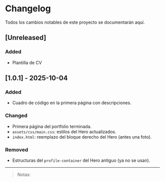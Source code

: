 # Changelog
Todos los cambios notables de este proyecto se documentarán aquí.

## [Unreleased]
### Added
- Plantilla de CV

## [1.0.1] - 2025-10-04
### Added
- Cuadro de código en la primera página con descripciones.

### Changed
- Primera página del portfolio terminada.
- `assets/css/main.css`: estilos del Hero actualizados.
- `index.html`: reemplazo del bloque derecho del Hero (antes una foto).

### Removed
- Estructuras del `profile-container` del Hero antiguo (ya no se usan).

---

> Notas:
